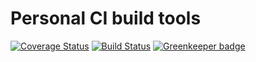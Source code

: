 # Personal CI build tools

[![Coverage Status](https://coveralls.io/repos/github/Alorel/personal-build-tools/badge.svg?branch=4.5.12)](https://coveralls.io/github/Alorel/personal-build-tools?branch=4.5.12)
[![Build Status](https://travis-ci.com/Alorel/personal-build-tools.svg?branch=4.5.12)](https://travis-ci.com/Alorel/personal-build-tools)
[![Greenkeeper badge](https://badges.greenkeeper.io/Alorel/ngx-decorators.svg)](https://greenkeeper.io/)
